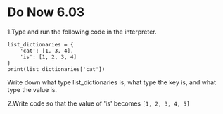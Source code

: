# Do Now 6.03

1.Type and run the following code in the interpreter. 

```
list_dictionaries = {
	'cat': [1, 3, 4],
	'is': [1, 2, 3, 4]
}
print(list_dictionaries['cat'])
```

Write down what type list_dictionaries is, what type the key is, and what type the value is. 

2.Write code so that the value of 'is' becomes `[1, 2, 3, 4, 5]`
